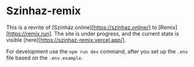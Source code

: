 # Szinhaz-remix

This is a revrite of [Szinház.online][https://szinhaz.online/] to [Remix][https://remix.run].
The site is under progress, and the current state is visible [here][https://szinhaz-remix.vercel.app/].

For development use the `npm run dev` command, after you set up the `.env` file based on the `.env.example`.
